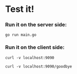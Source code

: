 # Test it!


### Run it on the server side:

`go run main.go`


### Run it on the client side:

`curl -v localhost:9090`

`curl -v localhost:9090/goodbye`
